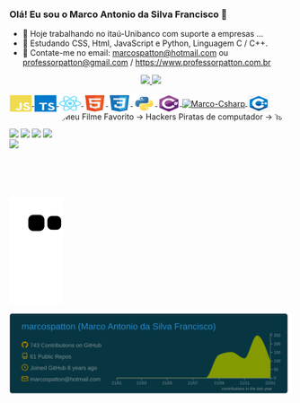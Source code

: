 ### Olá! Eu sou o Marco Antonio da Silva Francisco 👋



- 🔭 Hoje trabalhando no itaú-Unibanco com suporte a empresas ...
- 🌱 Estudando CSS, Html, JavaScript e Python, Linguagem C / C++.
- 👯 Contate-me no email: marcospatton@hotmail.com ou professorpatton@gmail.com / https://www.professorpatton.com.br



<div align="center">
  <a href="https://github.com/marcospatton">
  <img height="180em" src="https://github-readme-stats.vercel.app/api?username=marcospatton&show_icons=true&theme=dracula&include_all_commits=true&count_private=true"/>
   
  <img height="180em" src="https://github-readme-stats.vercel.app/api/top-langs/?username=marcospatton&layout=compact&langs_count=7&theme=dracula"/>
</div>


<div style="display: inline_block"><br>
  <img align="center" alt="Marco-Js" height="30" width="40" src="https://raw.githubusercontent.com/devicons/devicon/master/icons/javascript/javascript-plain.svg">
  <img align="center" alt="Marco-Ts" height="30" width="40" src="https://raw.githubusercontent.com/devicons/devicon/master/icons/typescript/typescript-plain.svg">
  <img align="center" alt="Marco-React" height="30" width="40" src="https://raw.githubusercontent.com/devicons/devicon/master/icons/react/react-original.svg">
  <img align="center" alt="Marco-HTML" height="30" width="40" src="https://raw.githubusercontent.com/devicons/devicon/master/icons/html5/html5-original.svg">
  <img align="center" alt="Marco-CSS" height="30" width="40" src="https://raw.githubusercontent.com/devicons/devicon/master/icons/css3/css3-original.svg">
  <img align="center" alt="Marco-Python" height="30" width="40" src="https://raw.githubusercontent.com/devicons/devicon/master/icons/python/python-original.svg">
  <img align="center" alt="Marco-Csharp" height="30" width="40" src="https://raw.githubusercontent.com/devicons/devicon/master/icons/csharp/csharp-original.svg">
  
   <img align="center" alt="Marco-Csharp" height="30" width="40" src="https://github.com/marcospatton/C_II_Avancado_na_linguagem_C/blob/main/c.png">
  <img align="center" alt="Marco-Csharp" height="30" width="40" src="https://github.com/marcospatton/C_plus_plus_Introducao_-a_-linguagem_e_STL/blob/main/c.png">
  
<img align="right" alt="Meu Filme Favorito -> Hackers Piratas de computador -> 1995" height="150" style="border-radius:50px;" src="https://github.com/marcospatton/marcospatton/blob/main/hackers.jpg">
</div>

##
    
<div>
<a href="https://www.youtube.com/channel/UCXPjySg1P66c8zFoB3A9hBA" target="_blank"><img src="https://img.shields.io/badge/YouTube-FF0000?style=for-the-badge&logo=youtube&logoColor=white" target="_blank"></a>
  <a href="https://instagram.com/marcospatton" target="_blank"><img src="https://img.shields.io/badge/-Instagram-%23E4405F?style=for-the-badge&logo=instagram&logoColor=white" target="_blank"></a>
 	<a href="https://www.twitch.tv/marcospatton" target="_blank"><img src="https://img.shields.io/badge/Twitch-9146FF?style=for-the-badge&logo=twitch&logoColor=white" target="_blank"></a>
   <a href = "mailto:professorpatton@gmail.com"><img src="https://img.shields.io/badge/-Gmail-%23333?style=for-the-badge&logo=gmail&logoColor=white" target="_blank"></a>
  <a href="https://www.linkedin.com/in/marcospatton/" target="_blank"><img src="https://img.shields.io/badge/-LinkedIn-%230077B5?style=for-the-badge&logo=linkedin&logoColor=white" target="_blank"></a> 
 
  ![Snake animation](https://github.com/marcospatton/marcospatton/blob/output/github-contribution-grid-snake.svg)
  
  
  [![](https://raw.githubusercontent.com/marcospatton/marcospatton/main/profile-summary-card-output/solarized_dark/0-profile-details.svg)](https://github.com/vn7n24fzkq/github-profile-summary-cards)

 
</div>

